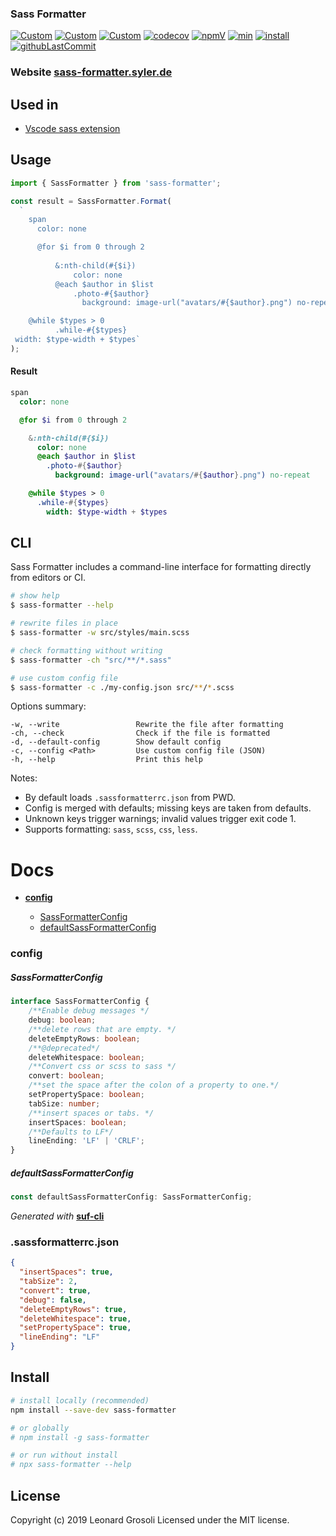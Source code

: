### Sass Formatter

<span id="BADGE_GENERATION_MARKER_0"></span>
[![Custom](https://jestjs.io/img/jest-badge.svg)](https://github.com/facebook/jest) [![Custom](https://www.codefactor.io/repository/github/therealsyler/sass-formatter/badge)](https://www.codefactor.io/repository/github/therealsyler/sass-formatter) [![Custom](https://github.com/TheRealSyler/sass-formatter/actions/workflows/main.yml/badge.svg)](https://github.com/TheRealSyler/sass-formatter/actions/workflows/main.yml) [![codecov](https://codecov.io/gh/TheRealSyler/sass-formatter/branch/master/graph/badge.svg)](https://codecov.io/gh/TheRealSyler/sass-formatter) [![npmV](https://img.shields.io/npm/v/sass-formatter?color=green)](https://www.npmjs.com/package/sass-formatter) [![min](https://img.shields.io/bundlephobia/min/sass-formatter)](https://bundlephobia.com/result?p=sass-formatter) [![install](https://badgen.net/packagephobia/install/sass-formatter)](https://packagephobia.now.sh/result?p=sass-formatter) [![githubLastCommit](https://img.shields.io/github/last-commit/TheRealSyler/sass-formatter)](https://github.com/TheRealSyler/sass-formatter)
<span id="BADGE_GENERATION_MARKER_1"></span>

### Website [sass-formatter.syler.de](https://sass-formatter.syler.de/)

## Used in

- [Vscode sass extension](https://github.com/TheRealSyler/vscode-sass-indented)

## Usage

```typescript
import { SassFormatter } from 'sass-formatter';

const result = SassFormatter.Format(
  `
    span
      color: none

      @for $i from 0 through 2
         
          &:nth-child(#{$i})
              color: none
          @each $author in $list
              .photo-#{$author}
                background: image-url("avatars/#{$author}.png") no-repeat

    @while $types > 0
          .while-#{$types}
 width: $type-width + $types`
);
```

#### Result

```sass
span
  color: none

  @for $i from 0 through 2

    &:nth-child(#{$i})
      color: none
      @each $author in $list
        .photo-#{$author}
          background: image-url("avatars/#{$author}.png") no-repeat

    @while $types > 0
      .while-#{$types}
        width: $type-width + $types
```

## CLI

Sass Formatter includes a command-line interface for formatting directly from editors or CI.

```bash
# show help
$ sass-formatter --help

# rewrite files in place
$ sass-formatter -w src/styles/main.scss

# check formatting without writing
$ sass-formatter -ch "src/**/*.sass"

# use custom config file
$ sass-formatter -c ./my-config.json src/**/*.scss
```

Options summary:

```
-w, --write                 Rewrite the file after formatting
-ch, --check                Check if the file is formatted
-d, --default-config        Show default config
-c, --config <Path>         Use custom config file (JSON)
-h, --help                  Print this help
```

Notes:

- By default loads `.sassformatterrc.json` from PWD.
- Config is merged with defaults; missing keys are taken from defaults.
- Unknown keys trigger warnings; invalid values trigger exit code 1.
- Supports formatting: `sass`, `scss`, `css`, `less`.

<span id="DOC_GENERATION_MARKER_0"></span>

# Docs

- **[config](#config)**

  - [SassFormatterConfig](#sassformatterconfig)
  - [defaultSassFormatterConfig](#defaultsassformatterconfig)

### config

##### SassFormatterConfig

```ts
interface SassFormatterConfig {
    /**Enable debug messages */
    debug: boolean;
    /**delete rows that are empty. */
    deleteEmptyRows: boolean;
    /**@deprecated*/
    deleteWhitespace: boolean;
    /**Convert css or scss to sass */
    convert: boolean;
    /**set the space after the colon of a property to one.*/
    setPropertySpace: boolean;
    tabSize: number;
    /**insert spaces or tabs. */
    insertSpaces: boolean;
    /**Defaults to LF*/
    lineEnding: 'LF' | 'CRLF';
}
```

##### defaultSassFormatterConfig

```ts
const defaultSassFormatterConfig: SassFormatterConfig;
```

_Generated with_ **[suf-cli](https://www.npmjs.com/package/suf-cli)**
<span id="DOC_GENERATION_MARKER_1"></span>

### .sassformatterrc.json

```json
{
  "insertSpaces": true,
  "tabSize": 2,
  "convert": true,
  "debug": false,
  "deleteEmptyRows": true,
  "deleteWhitespace": true,
  "setPropertySpace": true,
  "lineEnding": "LF"
}
```

## Install

```bash
# install locally (recommended)
npm install --save-dev sass-formatter

# or globally
# npm install -g sass-formatter

# or run without install
# npx sass-formatter --help
```

## License

<span id="LICENSE_GENERATION_MARKER_0"></span>
Copyright (c) 2019 Leonard Grosoli Licensed under the MIT license.
<span id="LICENSE_GENERATION_MARKER_1"></span>

